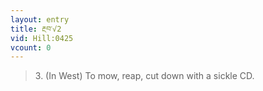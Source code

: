 ```yaml
---
layout: entry
title: རྔབ་√2
vid: Hill:0425
vcount: 0
---
```


> 3\.
 (In West) To mow, reap, cut down with a sickle CD\.

